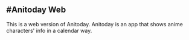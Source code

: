 #Anitoday Web
-------------
This is a web version of Anitoday. Anitoday is an app that shows anime characters' info in a calendar way.
